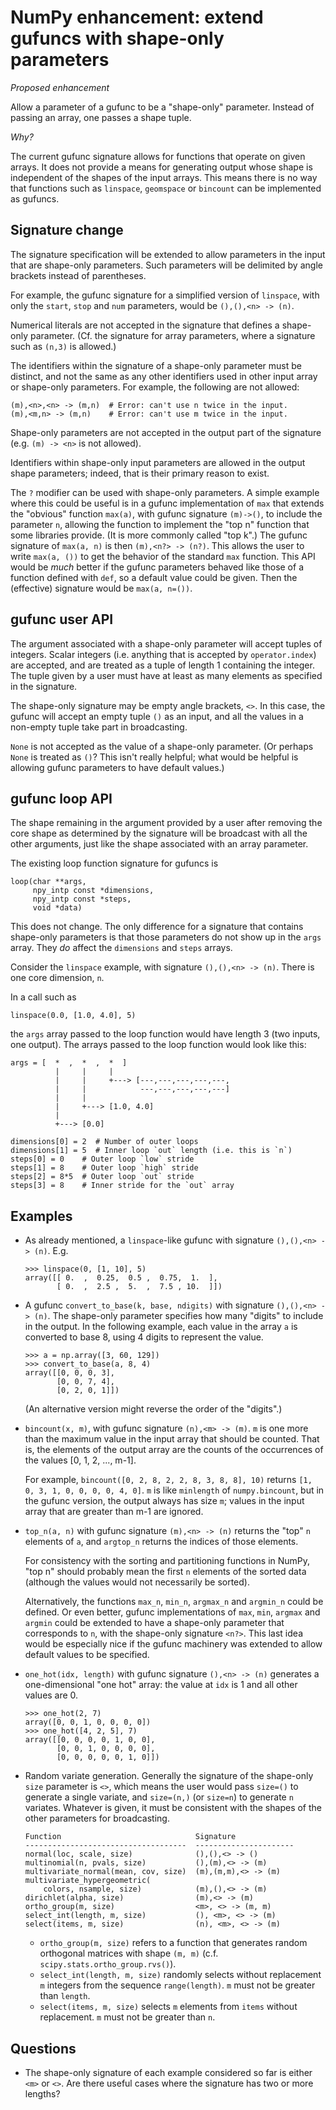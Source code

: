 

NumPy enhancement: extend gufuncs with shape-only parameters
============================================================

*Proposed enhancement*

Allow a parameter of a gufunc to be a "shape-only" parameter.
Instead of passing an array, one passes a shape tuple.

*Why?*

The current gufunc signature allows for functions that operate on given
arrays.  It does not provide a means for generating output whose shape
is independent of the shapes of the input arrays.  This means there
is no way that functions such as `linspace`, `geomspace` or `bincount`
can be implemented as gufuncs.

Signature change
----------------

The signature specification will be extended to allow parameters in
the input that are shape-only parameters.  Such parameters will be
delimited by angle brackets instead of parentheses.

For example, the gufunc signature for a simplified version of
`linspace`, with only the `start`, `stop` and `num` parameters, would
be `(),(),<n> -> (n)`.

Numerical literals are not accepted in the signature that defines a
shape-only parameter.  (Cf. the signature for array parameters, where
a signature such as `(n,3)` is allowed.)

The identifiers within the signature of a shape-only parameter must be
distinct, and not the same as any other identifiers used in other input
array or shape-only parameters.  For example, the following are not
allowed:

    (m),<n>,<n> -> (m,n)  # Error: can't use n twice in the input.
    (m),<m,n> -> (m,n)    # Error: can't use m twice in the input.

Shape-only parameters are not accepted in the output part of the
signature (e.g. `(m) -> <n>` is not allowed).

Identifiers within shape-only input parameters are allowed in the
output shape parameters; indeed, that is their primary reason to exist.

The `?` modifier can be used with shape-only parameters.  A simple example
where this could be useful is in a gufunc implementation of ``max`` that
extends the "obvious" function ``max(a)``, with gufunc signature ``(m)->()``,
to include the parameter ``n``, allowing the function to implement the "top n"
function that some libraries provide. (It is more commonly called "top k".)
The gufunc signature of ``max(a, n)`` is then ``(m),<n?> -> (n?)``.   This
allows the user to write ``max(a, ())`` to get the behavior of the standard
``max`` function.  This API would be *much* better if the gufunc parameters
behaved like those of a function defined with ``def``, so a default value
could be given.  Then the (effective) signature would be ``max(a, n=())``.


gufunc user API
---------------

The argument associated with a shape-only parameter will accept tuples
of integers.  Scalar integers (i.e. anything that is accepted by
`operator.index`) are accepted, and are treated as a tuple of
length 1 containing the integer.  The tuple given by a user must
have at least as many elements as specified in the signature.

The shape-only signature may be empty angle brackets, `<>`. In this
case, the gufunc will accept an empty tuple `()` as an input, and all
the values in a non-empty tuple take part in broadcasting.

`None` is not accepted as the value of a shape-only parameter.
(Or perhaps `None` is treated as `()`?  This isn't really helpful;
what would be helpful is allowing gufunc parameters to have default
values.)


gufunc loop API
---------------

The shape remaining in the argument provided by a user after removing
the core shape as determined by the signature will be broadcast with
all the other arguments, just like the shape associated with an array
parameter.

The existing loop function signature for gufuncs is

    loop(char **args,
         npy_intp const *dimensions,
         npy_intp const *steps,
         void *data)

This does not change.  The only difference for a signature that
contains shape-only parameters is that those parameters do not show up
in the `args` array.  They *do* affect the `dimensions` and `steps`
arrays.

Consider the `linspace` example, with signature `(),(),<n> -> (n)`.
There is one core dimension, `n`.

In a call such as

    linspace(0.0, [1.0, 4.0], 5)

the `args` array passed to the loop function would have length 3
(two inputs, one output). The arrays passed to the loop function
would look like this:

    args = [  *  ,  *  ,  *  ]
              |     |     |
              |     |     +---> [---,---,---,---,---,
              |     |            ---,---,---,---,---]
              |     |
              |     +---> [1.0, 4.0]
              |
              +---> [0.0]

    dimensions[0] = 2  # Number of outer loops
    dimensions[1] = 5  # Inner loop `out` length (i.e. this is `n`)
    steps[0] = 0    # Outer loop `low` stride
    steps[1] = 8    # Outer loop `high` stride
    steps[2] = 8*5  # Outer loop `out` stride
    steps[3] = 8    # Inner stride for the `out` array

Examples
--------

* As already mentioned, a `linspace`-like gufunc with signature
  `(),(),<n> -> (n)`.  E.g.

      >>> linspace(0, [1, 10], 5)
      array([[ 0.  ,  0.25,  0.5 ,  0.75,  1.  ],
             [ 0.  ,  2.5 ,  5.  ,  7.5 , 10.  ]])

* A gufunc `convert_to_base(k, base, ndigits)` with signature
  `(),(),<n> -> (n)`.  The shape-only parameter specifies how
  many "digits" to include in the output.  In the following example,
  each value in the array `a` is converted to base 8, using 4 digits
  to represent the value.

      >>> a = np.array([3, 60, 129])
      >>> convert_to_base(a, 8, 4)
      array([[0, 0, 0, 3],
             [0, 0, 7, 4],
             [0, 2, 0, 1]])

  (An alternative version might reverse the order of the "digits".)

* `bincount(x, m)`, with gufunc signature `(n),<m> -> (m)`.  `m` is one
  more than the maximum value in the input array that should be counted.
  That is, the elements of the output array are the counts of the
  occurrences of the values [0, 1, 2, ..., m-1].

  For example, `bincount([0, 2, 8, 2, 2, 8, 3, 8, 8], 10)` returns
  `[1, 0, 3, 1, 0, 0, 0, 0, 4, 0]`.  `m` is like `minlength` of
  `numpy.bincount`, but in the gufunc version, the output always has
  size `m`; values in the input array that are greater than m-1 are ignored.

* `top_n(a, n)` with gufunc signature `(m),<n> -> (n)` returns the "top"
  `n` elements of `a`, and `argtop_n` returns the indices of those elements.

  For consistency with the sorting and partitioning functions in NumPy,
  "top n" should probably mean the first `n` elements of the sorted data
  (although the values would not necessarily be sorted).

  Alternatively, the functions `max_n`, `min_n`, `argmax_n` and  `argmin_n`
  could be defined. Or even better, gufunc implementations of `max`, `min`,
  `argmax` and `argmin` could be extended to have a shape-only parameter
  that corresponds to `n`, with the shape-only signature `<n?>`.  This
  last idea would be especially nice if the gufunc machinery was extended
  to allow default values to be specified.

* `one_hot(idx, length)` with gufunc signature `(),<n> -> (n)` generates
  a one-dimensional "one hot" array: the value at `idx` is 1 and all other
  values are 0.

      >>> one_hot(2, 7)
      array([0, 0, 1, 0, 0, 0, 0])
      >>> one_hot([4, 2, 5], 7)
      array([[0, 0, 0, 0, 1, 0, 0],
             [0, 0, 1, 0, 0, 0, 0],
             [0, 0, 0, 0, 0, 1, 0]])

* Random variate generation.  Generally the signature of the shape-only
  `size` parameter is `<>`, which means the user would pass `size=()` to
  generate a single variate, and `size=(n,)` (or `size=n`) to generate `n`
  variates.  Whatever is given, it must be consistent with the shapes
  of the other parameters for broadcasting.

      Function                              Signature
      ------------------------------------  ----------------------
      normal(loc, scale, size)              (),(),<> -> ()
      multinomial(n, pvals, size)           (),(m),<> -> (m)
      multivariate_normal(mean, cov, size)  (m),(m,m),<> -> (m)
      multivariate_hypergeometric(
          colors, nsample, size)            (m),(),<> -> (m)
      dirichlet(alpha, size)                (m),<> -> (m)
      ortho_group(m, size)                  <m>, <> -> (m, m)
      select_int(length, m, size)           (), <m>, <> -> (m)
      select(items, m, size)                (n), <m>, <> -> (m)

  * `ortho_group(m, size)` refers to a function that generates random
    orthogonal matrices with shape `(m, m)` (c.f.
    `scipy.stats.ortho_group.rvs()`).
  * `select_int(length, m, size)` randomly selects without replacement
    `m` integers from the sequence `range(length)`. `m` must not be
    greater than `length`.
  * `select(items, m, size)` selects `m` elements from `items` without
    replacement.  `m` must not be greater than `n`.

Questions
---------
* The shape-only signature of each example considered so far is either
  `<m>` or `<>`.  Are there useful cases where the signature has two
  or more lengths?
